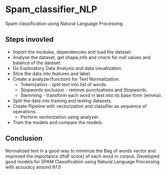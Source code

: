 # Spam_classifier_NLP
Spam classification using Natural Language Processing.
## Steps invovled

- Import the modules, dependencies and load the dataset.
- Analyse the dataset, get shape,info and check for null values and balance of the dataset.
- Do Exploratory Data Analysis and data visualization.
- Slice the data into features and label.
- Create a analyzer(function) for Text Normalization.
  - Tokenization - split text into list of words.
  - Stopwords exclusion - remove punctuations and Stopwords.
  - Stemming - transform each word in text into its base form (lemma).
- Split the data into training and testing datasets.
- Create Pipeline with vectorization and classifier as sequence of operations.
  - Perform vectorization using analyzer.
- Train the models and compare the models.

## Conclusion

Normalized text in a good way to minimize the Bag of words vector and improved the importance (tfidf score) of each word in corpus. Developed good models for SPAM Classification using Natural Language Processing with accuracy around 97.0
